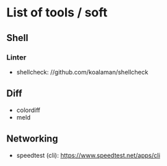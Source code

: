 # List of tools / soft

## Shell

### Linter
- shellcheck: //github.com/koalaman/shellcheck

## Diff

- colordiff
- meld

## Networking

- speedtest (cli): https://www.speedtest.net/apps/cli
